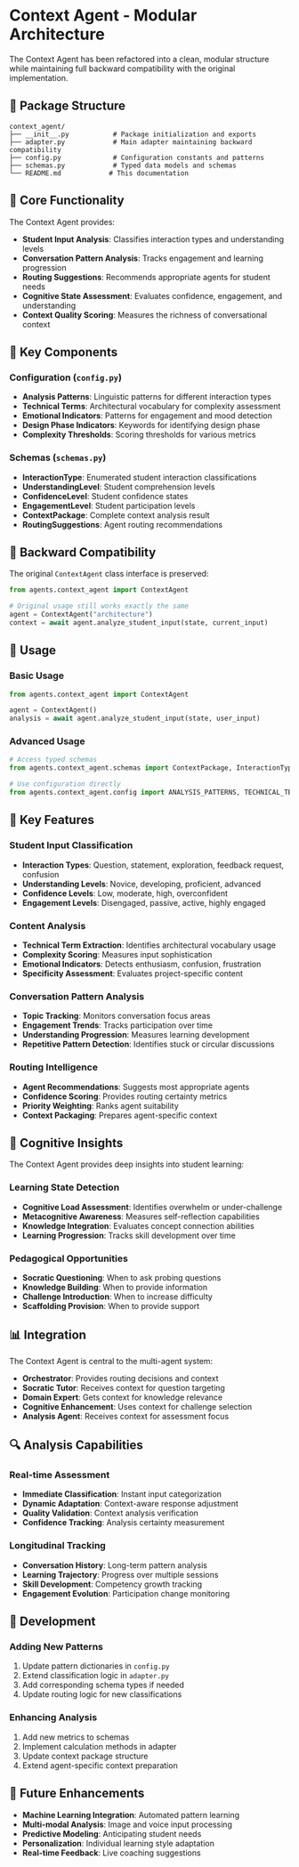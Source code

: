 # Context Agent - Modular Architecture

The Context Agent has been refactored into a clean, modular structure while maintaining full backward compatibility with the original implementation.

## 📁 Package Structure

```
context_agent/
├── __init__.py           # Package initialization and exports
├── adapter.py            # Main adapter maintaining backward compatibility
├── config.py             # Configuration constants and patterns
├── schemas.py            # Typed data models and schemas
└── README.md            # This documentation
```

## 🎯 Core Functionality

The Context Agent provides:
- **Student Input Analysis**: Classifies interaction types and understanding levels
- **Conversation Pattern Analysis**: Tracks engagement and learning progression
- **Routing Suggestions**: Recommends appropriate agents for student needs
- **Cognitive State Assessment**: Evaluates confidence, engagement, and understanding
- **Context Quality Scoring**: Measures the richness of conversational context

## 🔧 Key Components

### Configuration (`config.py`)
- **Analysis Patterns**: Linguistic patterns for different interaction types
- **Technical Terms**: Architectural vocabulary for complexity assessment
- **Emotional Indicators**: Patterns for engagement and mood detection
- **Design Phase Indicators**: Keywords for identifying design phase
- **Complexity Thresholds**: Scoring thresholds for various metrics

### Schemas (`schemas.py`)
- **InteractionType**: Enumerated student interaction classifications
- **UnderstandingLevel**: Student comprehension levels
- **ConfidenceLevel**: Student confidence states
- **EngagementLevel**: Student participation levels
- **ContextPackage**: Complete context analysis result
- **RoutingSuggestions**: Agent routing recommendations

## 🔄 Backward Compatibility

The original `ContextAgent` class interface is preserved:

```python
from agents.context_agent import ContextAgent

# Original usage still works exactly the same
agent = ContextAgent("architecture")
context = await agent.analyze_student_input(state, current_input)
```

## 🚀 Usage

### Basic Usage
```python
from agents.context_agent import ContextAgent

agent = ContextAgent()
analysis = await agent.analyze_student_input(state, user_input)
```

### Advanced Usage
```python
# Access typed schemas
from agents.context_agent.schemas import ContextPackage, InteractionType

# Use configuration directly
from agents.context_agent.config import ANALYSIS_PATTERNS, TECHNICAL_TERMS
```

## 🎨 Key Features

### Student Input Classification
- **Interaction Types**: Question, statement, exploration, feedback request, confusion
- **Understanding Levels**: Novice, developing, proficient, advanced
- **Confidence Levels**: Low, moderate, high, overconfident
- **Engagement Levels**: Disengaged, passive, active, highly engaged

### Content Analysis
- **Technical Term Extraction**: Identifies architectural vocabulary usage
- **Complexity Scoring**: Measures input sophistication
- **Emotional Indicators**: Detects enthusiasm, confusion, frustration
- **Specificity Assessment**: Evaluates project-specific content

### Conversation Pattern Analysis
- **Topic Tracking**: Monitors conversation focus areas
- **Engagement Trends**: Tracks participation over time
- **Understanding Progression**: Measures learning development
- **Repetitive Pattern Detection**: Identifies stuck or circular discussions

### Routing Intelligence
- **Agent Recommendations**: Suggests most appropriate agents
- **Confidence Scoring**: Provides routing certainty metrics
- **Priority Weighting**: Ranks agent suitability
- **Context Packaging**: Prepares agent-specific context

## 🧠 Cognitive Insights

The Context Agent provides deep insights into student learning:

### Learning State Detection
- **Cognitive Load Assessment**: Identifies overwhelm or under-challenge
- **Metacognitive Awareness**: Measures self-reflection capabilities
- **Knowledge Integration**: Evaluates concept connection abilities
- **Learning Progression**: Tracks skill development over time

### Pedagogical Opportunities
- **Socratic Questioning**: When to ask probing questions
- **Knowledge Building**: When to provide information
- **Challenge Introduction**: When to increase difficulty
- **Scaffolding Provision**: When to provide support

## 📊 Integration

The Context Agent is central to the multi-agent system:
- **Orchestrator**: Provides routing decisions and context
- **Socratic Tutor**: Receives context for question targeting
- **Domain Expert**: Gets context for knowledge relevance
- **Cognitive Enhancement**: Uses context for challenge selection
- **Analysis Agent**: Receives context for assessment focus

## 🔍 Analysis Capabilities

### Real-time Assessment
- **Immediate Classification**: Instant input categorization
- **Dynamic Adaptation**: Context-aware response adjustment
- **Quality Validation**: Context analysis verification
- **Confidence Tracking**: Analysis certainty measurement

### Longitudinal Tracking
- **Conversation History**: Long-term pattern analysis
- **Learning Trajectory**: Progress over multiple sessions
- **Skill Development**: Competency growth tracking
- **Engagement Evolution**: Participation change monitoring

## 🔧 Development

### Adding New Patterns
1. Update pattern dictionaries in `config.py`
2. Extend classification logic in `adapter.py`
3. Add corresponding schema types if needed
4. Update routing logic for new classifications

### Enhancing Analysis
1. Add new metrics to schemas
2. Implement calculation methods in adapter
3. Update context package structure
4. Extend agent-specific context preparation

## 🚀 Future Enhancements

- **Machine Learning Integration**: Automated pattern learning
- **Multi-modal Analysis**: Image and voice input processing
- **Predictive Modeling**: Anticipating student needs
- **Personalization**: Individual learning style adaptation
- **Real-time Feedback**: Live coaching suggestions 